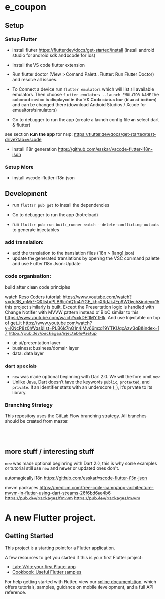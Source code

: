 # e_coupon

## Setup

### Setup Flutter

- install flutter https://flutter.dev/docs/get-started/install (install android studio for android sdk and xcode for ios)

- Install the VS code flutter extension

- Run flutter doctor (View > Comand Palett.. Flutter: Run Flutter Doctor) and resolve all issues.

- To Connect a device run
  `flutter emulators`
  which will list all available emulators. Then choose
  `flutter emulators --launch EMULATOR NAME`
  the selected device is displayed in the VS Code status bar (blue at bottom) and can be changed there
  (download Android Studios / Xcode for emualtors/simulators)

- Go to debugger to run the app (create a launch config file an select dart & flutter)

see section **Run the app** for help: https://flutter.dev/docs/get-started/test-drive?tab=vscode

- install i18n generation https://github.com/esskar/vscode-flutter-i18n-json

### Setup More

- install vscode-flutter-i18n-json

## Development

- run `flutter pub get` to install the dependencies
- Go to debugger to run the app (hotreload)

- run `flutter pub run build_runner watch --delete-conflicting-outputs` to generate injectables

### add translation:

- add the translation to the translation files (i18n > [lang].json)
- update the generated translations by opening the VSC command palette and use Flutter I18n Json: Update

### code organisation:

build after clean code principles

watch Reso Coders tutorial: https://www.youtube.com/watch?v=dc3B_mMrZ-Q&list=PLB6lc7nQ1n4iYGE_khpXRdJkJEp9WOech&index=15 this project similarly is built. Except the Presentation logic is handled with Change Notifier with MVVW pattern instead of BloC similar to this https://www.youtube.com/watch?v=kDEflMYTFlk. And use Injectable on top of get_it https://www.youtube.com/watch?v=KNcP8z0hWqs&list=PLB6lc7nQ1n4jMy66mxd19YTKUqcAzw3qB&index=17 https://pub.dev/packages/injectable#setup

- ui: ui/presentation layer
- business: business/domain layer
- data: data layer

### dart specials

- `new` was made optional beginning with Dart 2.0. We will therfore omit `new`
- Unlike Java, Dart doesn’t have the keywords `public`, `protected`, and `private`. If an identifier starts with an underscore (\_), it’s private to its library.

### Branching Strategy

This repository uses the GitLab Flow branching strategy.
All branches should be created from master.

<br/>
<br/>

## more stuff / interesting stuff

`new` was made optional beginning with Dart 2.0, this is why some examples or tutorial still use `new` and newer or updated ones don't.

automagically i18n https://github.com/esskar/vscode-flutter-i18n-json

mvvm packages https://medium.com/free-code-camp/app-architecture-mvvm-in-flutter-using-dart-streams-26f6bd6ae4b6
https://pub.dev/packages/fmvvm https://pub.dev/packages/mvvm

# A new Flutter project.

## Getting Started

This project is a starting point for a Flutter application.

A few resources to get you started if this is your first Flutter project:

- [Lab: Write your first Flutter app](https://flutter.dev/docs/get-started/codelab)
- [Cookbook: Useful Flutter samples](https://flutter.dev/docs/cookbook)

For help getting started with Flutter, view our
[online documentation](https://flutter.dev/docs), which offers tutorials,
samples, guidance on mobile development, and a full API reference.
